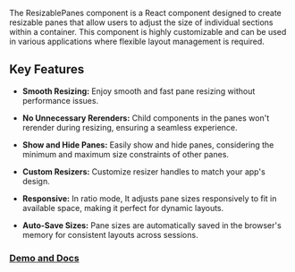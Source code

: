 
The ResizablePanes component is a React component designed to create resizable panes that allow users to adjust
the size of individual sections within a container. This component is highly customizable and can be used in
various applications where flexible layout management is required.

## Key Features

* **Smooth Resizing:** Enjoy smooth and fast pane resizing without performance issues.

* **No Unnecessary Rerenders:** Child components in the panes won't rerender during resizing, ensuring a seamless experience.

* **Show and Hide Panes:** Easily show and hide panes, considering the minimum and maximum size constraints of other panes.

* **Custom Resizers:** Customize resizer handles to match your app's design.

* **Responsive:** In ratio mode, It adjusts pane sizes responsively to fit in available space, making it perfect for dynamic layouts.

* **Auto-Save Sizes:** Pane sizes are automatically saved in the browser's memory for consistent layouts across sessions.

### [Demo and Docs](https://bipankishore.github.io/resizable-panes-demo/)
